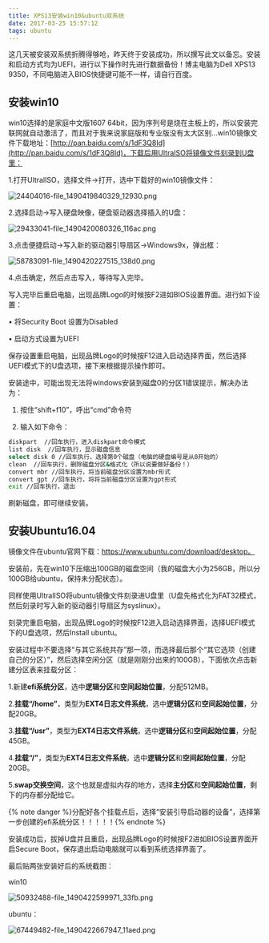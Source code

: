 ```yaml
---
title: XPS13安装win10&ubuntu双系统
date: 2017-03-25 15:57:12
tags: ubuntu
---
```

这几天被安装双系统折腾得够呛，昨天终于安装成功，所以撰写此文以备忘。安装和启动方式均为UEFI，进行以下操作时先进行数据备份！博主电脑为Dell XPS13 9350，不同电脑进入BIOS快捷键可能不一样，请自行百度。
## 安装win10
win10选择的是家庭中文版1607 64bit，因为序列号是烧在主板上的，所以安装完联网就自动激活了，而且对于我来说家庭版和专业版没有太大区别...win10镜像文件下载地址：[http://pan.baidu.com/s/1dF3Q8Id](http://pan.baidu.com/s/1dF3Q8Id)，下载后用UltraISO将镜像文件刻录到U盘里：

1.打开UltralISO，选择文件→打开，选中下载好的win10镜像文件：
<!--more-->
![24404016-file_1490419840329_12930.png](https://www.tuchuang001.com/images/2017/06/11/24404016-file_1490419840329_12930.png)

2.选择启动→写入硬盘映像，硬盘驱动器选择插入的U盘：

![29433041-file_1490420080326_116ac.png](https://www.tuchuang001.com/images/2017/06/11/29433041-file_1490420080326_116ac.png)

3.点击便捷启动→写入新的驱动器引导扇区→Windows9x，弹出框：

![58783091-file_1490420227515_138d0.png](https://www.tuchuang001.com/images/2017/06/11/58783091-file_1490420227515_138d0.png)

4.点击确定，然后点击写入，等待写入完毕。

写入完毕后重启电脑，出现品牌Logo的时候按F2进如BIOS设置界面。进行如下设置：

• 将Security Boot 设置为Disabled

• 启动方式设置为UEFI   

保存设置重启电脑，出现品牌Logo的时候按F12进入启动选择界面，然后选择UEFI模式下的U盘选项，接下来根据提示操作即可。

安装途中，可能出现无法将windows安装到磁盘0的分区1错误提示，解决办法为：

1. 按住“shift+f10”，呼出“cmd”命令符

2. 输入如下命令：

```bash
diskpart  //回车执行，进入diskpart命令模式
list disk  //回车执行，显示磁盘信息
select disk 0 //回车执行，选择第0个磁盘（电脑的硬盘编号是从0开始的）
clean  //回车执行，删除磁盘分区&格式化（所以说要做好备份！）
convert mbr //回车执行，将当前磁盘分区设置为mbr形式
convert gpt //回车执行，将将当前磁盘分区设置为gpt形式
exit //回车执行，退出
```
刷新磁盘，即可继续安装。

## 安装Ubuntu16.04
镜像文件在ubuntu官网下载：https://www.ubuntu.com/download/desktop。

安装前，先在win10下压缩出100GB的磁盘空间（我的磁盘大小为256GB，所以分100GB给ubuntu，保持未分配状态）。

同样使用UltralISO将ubuntu镜像文件刻录进U盘里（U盘先格式化为FAT32模式，然后刻录时写入新的驱动器引导扇区为syslinux）。

刻录完重启电脑，出现品牌Logo的时候按F12进入启动选择界面，选择UEFI模式下的U盘选项，然后Install ubuntu。

安装过程中不要选择“与其它系统共存”那一项，而选择最后那个“其它选项（创建自己的分区）”，然后选择空闲分区（就是刚刚分出来的100GB），下面依次点击新建分区表来挂载分区：

1.新建**efi系统分区**，选中**逻辑分区**和**空间起始位置**，分配512MB。

2.**挂载“/home”**，类型为**EXT4日志文件系统**，选中**逻辑分区**和**空间起始位置**，分配20GB。

3.**挂载“/usr”**，类型为**EXT4日志文件系统**，选中**逻辑分区**和**空间起始位置**，分配45GB。

4.**挂载“/”**，类型为**EXT4日志文件系统**，选中**逻辑分区**和**空间起始位置**，分配20GB。

5.**swap交换空间**，这个也就是虚拟内存的地方，选择**主分区**和**空间起始位置**，剩下的内存都分配给它。

{% note danger %}分配好各个挂载点后，选择“安装引导启动器的设备”，选择第一步创建的efi系统分区！！！！！{% endnote %}

安装成功后，拔掉U盘并且重启，出现品牌Logo的时候按F2进如BIOS设置界面开启Secure Boot，保存退出启动电脑就可以看到系统选择界面了。

最后贴两张安装好后的系统截图：

win10 

![50932488-file_1490422599971_33fb.png](https://www.tuchuang001.com/images/2017/06/11/50932488-file_1490422599971_33fb.png)

ubuntu：

![67449482-file_1490422667947_11aed.png](https://www.tuchuang001.com/images/2017/06/11/67449482-file_1490422667947_11aed.png)


